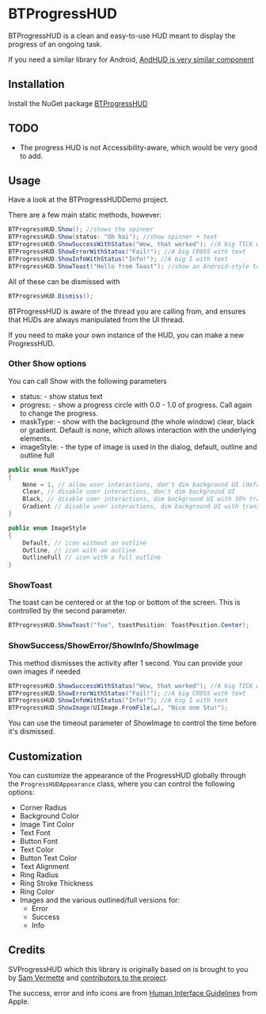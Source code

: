 BTProgressHUD
=============

BTProgressHUD is a clean and easy-to-use HUD meant to display the progress of an ongoing task.

If you need a similar library for Android, [AndHUD is very similar component](https://github.com/redth-org/AndHUD)

## Installation

Install the NuGet package [BTProgressHUD][nuget]

## TODO

* The progress HUD is not Accessibility-aware, which would be very good to add.

## Usage

Have a look at the BTProgressHUDDemo project.

There are a few main static methods, however:

```csharp
BTProgressHUD.Show(); //shows the spinner
BTProgressHUD.Show(status: "Oh hai"); //show spinner + text
BTProgressHUD.ShowSuccessWithStatus("Wow, that worked"); //A big TICK with text
BTProgressHUD.ShowErrorWithStatus("Fail!"); //A big CROSS with text
BTProgressHUD.ShowInfoWithStatus("Info!"); //A big I with text
BTProgressHUD.ShowToast("Hello from Toast"); //show an Android-style toast
```
All of these can be dismissed with

```csharp
BTProgressHUD.Dismiss();
```

BTProgressHUD is aware of the thread you are calling from, and ensures that HUDs are always manipulated from the UI thread.

If you need to make your own instance of the HUD, you can make a new ProgressHUD.

### Other Show options

You can call Show with the following parameters
* status: <string> - show status text
* progress: <float> - show a progress circle with 0.0 - 1.0 of progress. Call again to change the progress.
* maskType: <MaskType> - show with the background (the whole window) clear, black or gradient. Default is none, which allows interaction with the underlying elements.
* imageStyle: <ImageStyle> - the type of image is used in the dialog, default, outline and outline full 

```csharp
public enum MaskType
{
	None = 1, // allow user interactions, don't dim background UI (default)
	Clear, // disable user interactions, don't dim background UI
	Black, // disable user interactions, dim background UI with 50% translucent black
	Gradient // disable user interactions, dim background UI with translucent radial gradient (a-la-alertView)
}
```

```csharp
public enum ImageStyle
{
    Default, // icon without an outline
    Outline, // icon with an outline
    OutlineFull // icon with a full outline
}
```

### ShowToast
The toast can be centered or at the top or bottom of the screen. This is controlled by the second parameter.

```csharp
BTProgressHUD.ShowToast("foo", toastPosition: ToastPosition.Center);
```

### ShowSuccess/ShowError/ShowInfo/ShowImage
This method dismisses the activity after 1 second. You can provide your own images if needed

```csharp
BTProgressHUD.ShowSuccessWithStatus("Wow, that worked"); //A big TICK with text
BTProgressHUD.ShowErrorWithStatus("Fail!"); //A big CROSS with text
BTProgressHUD.ShowInfoWithStatus("Info!"); //A big I with text
BTProgressHUD.ShowImage(UIImage.FromFile(…), "Nice one Stu!");
```

You can use the timeout parameter of ShowImage to control the time before it's dismissed.

## Customization
You can customize the appearance of the ProgressHUD globally through the `ProgressHUDAppearance` class, where you can
control the following options:

- Corner Radius
- Background Color
- Image Tint Color
- Text Font
- Button Font
- Text Color
- Button Text Color
- Text Alignment
- Ring Radius
- Ring Stroke Thickness
- Ring Color
- Images and the various outlined/full versions for:
  - Error
  - Success
  - Info

## Credits

SVProgressHUD which this library is originally based on is brought to you by [Sam Vermette](http://samvermette.com) and [contributors to the project](https://github.com/samvermette/SVProgressHUD/contributors). 

The success, error and info icons are from [Human Interface Guidelines](https://developer.apple.com/design/human-interface-guidelines/sf-symbols/overview/) from Apple.
        
[nuget]: https://www.nuget.org/packages/BTProgressHUD/
